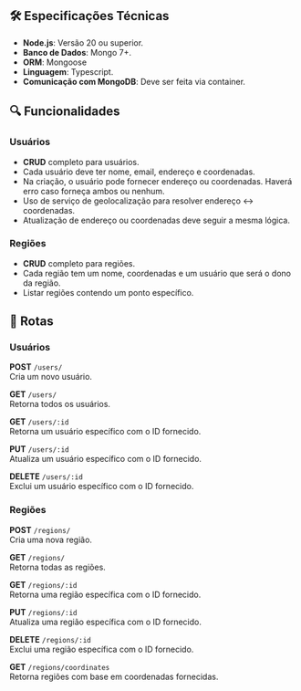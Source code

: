 ## 🛠 Especificações Técnicas

- **Node.js**: Versão 20 ou superior.
- **Banco de Dados**: Mongo 7+.
- **ORM**: Mongoose
- **Linguagem**: Typescript.
- **Comunicação com MongoDB**: Deve ser feita via container.

## 🔍 Funcionalidades

### Usuários

- **CRUD** completo para usuários.
- Cada usuário deve ter nome, email, endereço e coordenadas.
- Na criação, o usuário pode fornecer endereço ou coordenadas. Haverá erro caso forneça ambos ou nenhum.
- Uso de serviço de geolocalização para resolver endereço ↔ coordenadas.
- Atualização de endereço ou coordenadas deve seguir a mesma lógica.

### Regiões

- **CRUD** completo para regiões.
- Cada região tem um nome, coordenadas e um usuário que será o dono da região.
- Listar regiões contendo um ponto específico.

## 🚀 Rotas

### Usuários

**POST** `/users/`  
Cria um novo usuário.

**GET** `/users/`  
Retorna todos os usuários.

**GET** `/users/:id`  
Retorna um usuário específico com o ID fornecido.

**PUT** `/users/:id`  
Atualiza um usuário específico com o ID fornecido.

**DELETE** `/users/:id`  
Exclui um usuário específico com o ID fornecido.

### Regiões

**POST** `/regions/`  
Cria uma nova região.

**GET** `/regions/`  
Retorna todas as regiões.

**GET** `/regions/:id`  
Retorna uma região específica com o ID fornecido.

**PUT** `/regions/:id`  
Atualiza uma região específica com o ID fornecido.

**DELETE** `/regions/:id`  
Exclui uma região específica com o ID fornecido.

**GET** `/regions/coordinates`  
Retorna regiões com base em coordenadas fornecidas.
